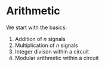 # Arithmetic

We start with the basics:

1. Addition of $n$ signals
2. Multiplication of $n$ signals
3. Integer divison within a circuit
4. Modular arithmetic within a circuit
